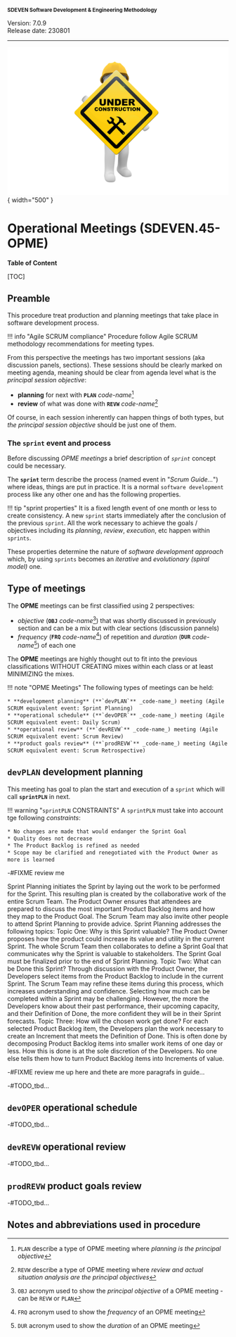 <small>**SDEVEN Software Development & Engineering Methodology**</small>

Version: 7.0.9<br>
Release date: 230801

***

<!-- #FIXME drop when finished -->
![wip_under_construction](pictures/under_maintenance.png){ width="500" }



# Operational Meetings (SDEVEN.45-OPME)

**Table of Content**

[TOC]

## Preamble

This procedure treat production and planning meetings that take place in software development process.

!!! info "Agile SCRUM compliance"
    Procedure follow Agile SCRUM methodology recommendations for meeting types.

From this perspective the meetings has two important sessions (aka discussion panels, sections). These sessions should be clearly marked on meeting agenda, meaning should be clear from agenda level what is the *principal session objective*:

* **planning** for next with **`PLAN`** _code-name_[^PLAN]
* **review** of what was done with **`REVW`** _code-name_[^REVW]

Of course, in each session inherently can happen things of both types, but *the principal session objective* should be just one of them.


### The `sprint` event and process

Before discussing *OPME meetings* a brief description of *`sprint`* concept could be necessary.

The **`sprint`** term describe the process (named event in "_Scrum Guide..._") where ideas, things are put in practice. It is a normal `software development` process like any other one and has the following properties.

!!! tip "sprint properties"
    It is a fixed length event of one month or less to create consistency. A new `sprint` starts immediately after the conclusion of the previous `sprint`. All the work necessary to achieve the goals / objectives including its _planning_, _review_, _execution_, etc happen within `sprints`.

These properties determine the nature of *software development approach* which, by using `sprints` becomes an *iterative* and *evolutionary (spiral model)* one.






## Type of meetings

The **OPME** meetings can be first classified using 2 perspectives:

* *objective* (**`OBJ`** _code-name_[^OBJ]) that was shortly discussed in previously section and can be a mix but with clear sections (discussion pannels)
* *frequency* (**`FRQ`** _code-name_[^FRQ]) of repetition and *duration* (**`DUR`** _code-name_[^DUR]) of each one

The **OPME** meetings are highly thought out to fit into the previous classifications WITHOUT CREATING mixes within each class or at least MINIMIZING the mixes.

!!! note "OPME Meetings"
    The following types of meetings can be held:

    * **development planning** (**`devPLAN`** _code-name_) meeting (Agile SCRUM equivalent event: Sprint Planning)
    * **operational schedule** (**`devOPER`** _code-name_) meeting (Agile SCRUM equivalent event: Daily Scrum)
    * **operational review** (**`devREVW`** _code-name_) meeting (Agile SCRUM equivalent event: Scrum Review)
    * **product goals review** (**`prodREVW`** _code-name_) meeting (Agile SCRUM equivalent event: Scrum Retrospective)





## `devPLAN` development planning

This meeting has goal to plan the start and execution of a `sprint` which will call **`sprintPLN`** in next.


!!! warning "`sprintPLN` CONSTRAINTS"
    A `sprintPLN` must take into account tge following *constraints*:
    
    * No changes are made that would endanger the Sprint Goal
    * Quality does not decrease
    * The Product Backlog is refined as needed
    * Scope may be clarified and renegotiated with the Product Owner as more is learned

-#FIXME review me

Sprint Planning initiates the Sprint by laying out the work to be performed for the Sprint. This resulting 
plan is created by the collaborative work of the entire Scrum Team.
The Product Owner ensures that attendees are prepared to discuss the most important Product Backlog 
items and how they map to the Product Goal. The Scrum Team may also invite other people to attend 
Sprint Planning to provide advice.
Sprint Planning addresses the following topics: 
Topic One: Why is this Sprint valuable?
The Product Owner proposes how the product could increase its value and utility in the current Sprint. 
The whole Scrum Team then collaborates to define a Sprint Goal that communicates why the Sprint is 
valuable to stakeholders. The Sprint Goal must be finalized prior to the end of Sprint Planning.
Topic Two: What can be Done this Sprint?
Through discussion with the Product Owner, the Developers select items from the Product Backlog to 
include in the current Sprint. The Scrum Team may refine these items during this process, which 
increases understanding and confidence.
Selecting how much can be completed within a Sprint may be challenging. However, the more the 
Developers know about their past performance, their upcoming capacity, and their Definition of Done, 
the more confident they will be in their Sprint forecasts.
Topic Three: How will the chosen work get done?
For each selected Product Backlog item, the Developers plan the work necessary to create an Increment 
that meets the Definition of Done. This is often done by decomposing Product Backlog items into 
smaller work items of one day or less. How this is done is at the sole discretion of the Developers. No
one else tells them how to turn Product Backlog items into Increments of value.

-#FIXME review me up here and thete are more paragrafs in guide...



-#TODO_tbd...





## `devOPER` operational schedule

-#TODO_tbd...





## `devREVW` operational review

-#TODO_tbd...





## `prodREVW` product goals review

-#TODO_tbd...






## Notes and abbreviations used in procedure

[^PLAN]: `PLAN` describe a type of OPME meeting where *planning is the principal objective*

[^REVW]: `REVW` describe a type of OPME meeting where *review and actual situation analysis are the principal objectives*

[^OBJ]: `OBJ` acronym used to show the *principal objective* of a OPME meeting - can be `REVW` or `PLAN`

[^FRQ]: `FRQ` acronym used to show the *frequency* of an OPME meeting

[^DUR]: `DUR` acronym used to show the *duration* of an OPME meeting



